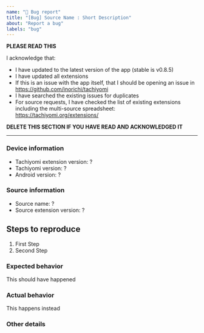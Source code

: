 ```yaml
---
name: "🐞 Bug report"
title: "[Bug] Source Name : Short Description"
about: "Report a bug"
labels: "bug"
---
```


**PLEASE READ THIS**

I acknowledge that:

- I have updated to the latest version of the app (stable is v0.8.5)
- I have updated all extensions
- If this is an issue with the app itself, that I should be opening an issue in https://github.com/inorichi/tachiyomi
- I have searched the existing issues for duplicates
- For source requests, I have checked the list of existing extensions including the multi-source spreadsheet: https://tachiyomi.org/extensions/

**DELETE THIS SECTION IF YOU HAVE READ AND ACKNOWLEDGED IT**

---

### Device information
* Tachiyomi extension version: ?
* Tachiyomi version: ?
* Android version: ?

### Source information
* Source name: ?
* Source extension version: ?

## Steps to reproduce
1. First Step
2. Second Step

### Expected behavior
This should have happened

### Actual behavior
This happens instead

### Other details
